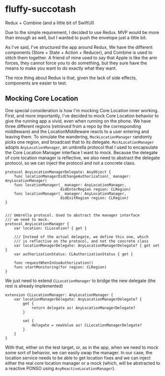 # fluffy-succotash
Redux + Combine (and a little bit of SwiftUI)

Due to the simple requirement, I decided to use Redux. MVP would be more than enough as well, but I wanted to push the envelope just a little bit. 

As I've said, I've structured the app around Redux, We have the different components (Store + State + Action + Reducer), and Combine is used to stitch them together. A friend of mine used to say that Apple is like the arm forces, they cannot force you to do something, but they sure have the means to make you want to do exactly what they want.

The nice thing about Redux is that, given the lack of side effects, components are easier to test. 

## Mocking Core Location
One special consideration is how I'm mocking Core Location inner working. First, and more importantly, I've decided to mock Core Location behavior to give the running app a vivid, even when running on the phone. We have three different regions (*retrieved* from a repo by the corresponding middleware) and the LocationMiddleware reacts to a user entering and leaving them. To simulate the wandering, `MockLocationManager` randomly picks one region, and broadcast that to its delegate. `MockLocationManager ` adopts `AnyLocationManager`, an umbrella protocol that I used to encapsulate the Core Location Manager interface I want to mock. Because the delegate of core location manager is reflective, we also need to abstract the delegate protocol, so we can inject the protocol and not a concrete class. 

```
protocol AnyLocationManagerDelegate: AnyObject {
    func locationManagerDidChangeAuthorization(_ manager: AnyLocationManager)
    func locationManager(_ manager: AnyLocationManager,
                         didEnterRegion region: CLRegion)
    func locationManager(_ manager: AnyLocationManager,
                         didExitRegion region: CLRegion)
}


/// Umbrella protocol. Used to abstract the manager interface
/// we need to mock.
protocol AnyLocationManager {
    var location: CLLocation? { get }

    /// Instead of the actual delegate, we define this one, which
    /// is reflective on the protocol, and not the concrete class
    var locationManagerDelegate: AnyLocationManagerDelegate? { get set }
    var authorizationStatus: CLAuthorizationStatus { get }
    
    func requestWhenInUseAuthorization()
    func startMonitoring(for region: CLRegion)
}
```

We just need to extend `CLLocationManager` to bridge the new delegate (the rest is already implemented)

```
extension CLLocationManager: AnyLocationManager {
    var locationManagerDelegate: AnyLocationManagerDelegate? {
        get {
            return delegate as! AnyLocationManagerDelegate?
        }
        
        set {
            delegate = newValue as! CLLocationManagerDelegate?
        }
    }
}
```

With that, either on the test target, or, as in the app, when we need to mock some sort of behavior, we can easily swap the manager. In our case, the location service needs to be able to get location fixes and we can inject either the real core location manager or a mock (which, will be abstracted to a reactive PONSO using `AnyReactiveLocationManager`). 
